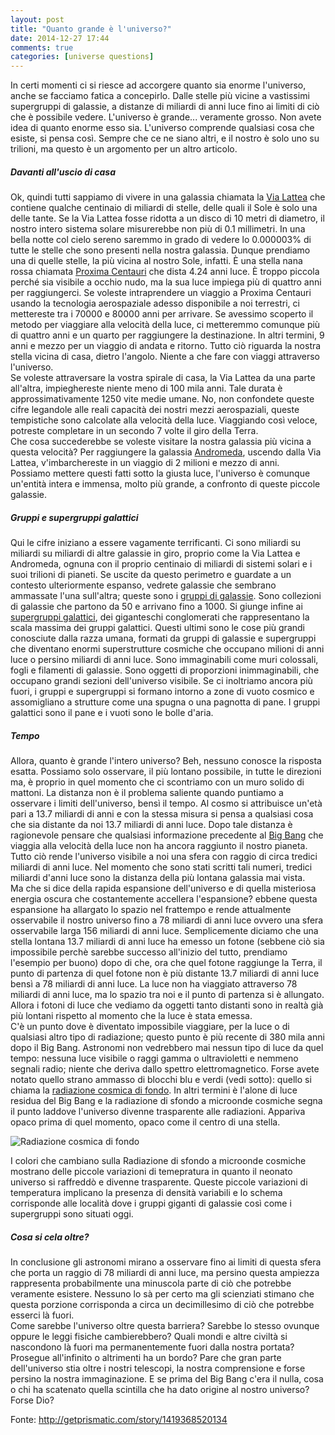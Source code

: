 ```yaml
---
layout: post
title: "Quanto grande è l'universo?"
date: 2014-12-27 17:44
comments: true
categories: [universe questions]
---
```


In certi momenti ci si riesce ad accorgere quanto sia enorme l'universo, anche
se facciamo fatica a concepirlo. Dalle stelle più vicine a vastissimi
supergruppi di galassie, a distanze di miliardi di anni luce fino ai limiti di
ciò che è possibile vedere. L'universo è grande... veramente grosso. Non avete
idea di quanto enorme esso sia. L'universo comprende qualsiasi cosa che esiste,
si pensa così. Sempre che ce ne siano altri, e il nostro è solo uno su trilioni,
ma questo è un argomento per un altro articolo.

##### Davanti all'uscio di casa

Ok, quindi tutti sappiamo di vivere in una galassia chiamata la
[Via Lattea](http://it.wikipedia.org/wiki/Via_Lattea) che contiene qualche
centinaio di miliardi di stelle, delle quali il Sole è solo una delle tante. Se
la Via Lattea fosse ridotta a un disco di 10 metri di diametro, il nostro intero
sistema solare misurerebbe non più di 0.1 millimetri. In una bella notte col
cielo sereno saremmo in grado di vedere lo 0.000003% di tutte le stelle che sono
presenti nella nostra galassia.   Dunque prendiamo una di quelle stelle, la più
vicina al nostro Sole, infatti. È una stella nana rossa chiamata
[Proxima Centauri](http://it.wikipedia.org/wiki/Proxima_Centauri) che dista 4.24
anni luce. È troppo piccola perché sia visibile a occhio nudo, ma la sua luce
impiega più di quattro anni per raggiungerci. Se voleste intraprendere un
viaggio a Proxima Centauri usando la tecnologia aerospaziale adesso disponibile
a noi terrestri, ci mettereste tra i 70000 e 80000 anni per arrivare. Se
avessimo scoperto il metodo per viaggiare alla velocità della luce, ci
metteremmo comunque più di quattro anni e un quarto per raggiungere la
destinazione. In altri termini, 9 anni e mezzo per un viaggio di andata e
ritorno. Tutto ciò riguarda la nostra stella vicina di casa, dietro l'angolo.
Niente a che fare con viaggi attraverso l'universo.  
Se voleste attraversare la vostra spirale di casa, la Via Lattea da una parte
all'altra, impieghereste niente meno di 100 mila anni. Tale durata è
approssimativamente 1250 vite medie umane. No, non confondete queste cifre
legandole alle reali capacità dei nostri mezzi aerospaziali, queste tempistiche
sono calcolate alla velocità della luce. Viaggiando così veloce, potreste
completare in un secondo 7 volte il giro della Terra.  
Che cosa succederebbe se voleste visitare la nostra galassia più vicina a questa
velocità? Per raggiungere la galassia
[Andromeda](http://it.wikipedia.org/wiki/Galassia_di_Andromeda), uscendo dalla
Via Lattea, v'imbarchereste in un viaggio di 2 milioni e mezzo di anni.  
Possiamo mettere questi fatti sotto la giusta luce, l'universo è comunque
un'entità intera e immensa, molto più grande, a  confronto di queste piccole
galassie.

##### Gruppi e supergruppi galattici

Qui le cifre iniziano a essere vagamente terrificanti. Ci sono miliardi su
miliardi su miliardi di altre galassie in giro, proprio come la Via Lattea e
Andromeda, ognuna con il proprio centinaio di miliardi di sistemi solari e i
suoi trilioni di pianeti. Se uscite da questo perimetro e guardate a un contesto
ulteriormente espanso, vedrete galassie che sembrano ammassate l'una sull'altra;
queste sono i
[gruppi di galassie](http://it.wikipedia.org/wiki/Gruppi_e_ammassi_di_galassie).
Sono collezioni di galassie che partono da 50 e arrivano fino a 1000. Si giunge
infine ai
[supergruppi galattici](http://it.wikipedia.org/wiki/Superammasso_di_galassie),
dei giganteschi conglomerati che rappresentano la scala massima dei gruppi
galattici. Questi ultimi sono le cose più grandi conosciute dalla razza umana,
formati da gruppi di galassie e supergruppi che diventano enormi superstrutture
cosmiche che occupano milioni di anni luce o persino miliardi di anni luce. Sono
immaginabili come muri colossali, fogli e filamenti di galassie. Sono oggetti di
proporzioni inimmaginabili, che occupano grandi sezioni dell'universo visibile.
Se ci inoltriamo ancora più fuori, i gruppi e supergruppi si formano intorno a
zone di vuoto cosmico e assomigliano a strutture come una spugna o una pagnotta
di pane. I gruppi galattici sono il pane e i vuoti sono le bolle d'aria.

##### Tempo

Allora, quanto è grande l'intero universo? Beh, nessuno conosce la risposta
esatta. Possiamo solo osservare, il più lontano possibile, in tutte le direzioni
ma, è proprio in quel momento che ci scontriamo con un muro solido di mattoni.
La distanza non è il problema saliente quando puntiamo a osservare i limiti
dell'universo, bensì il tempo. Al cosmo si attribuisce un'età pari a 13.7
miliardi di anni e con la stessa misura si pensa a qualsiasi cosa che sia
distante da noi 13.7 miliardi di anni luce. Dopo tale distanza è ragionevole
pensare che qualsiasi informazione precedente al
[Big Bang](http://it.wikipedia.org/wiki/Big_Bang) che viaggia alla velocità
della luce non ha ancora raggiunto il nostro pianeta. Tutto ciò rende l'universo
visibile a noi una sfera con raggio di circa tredici miliardi di anni luce. Nel
momento che sono stati scritti tali numeri, tredici miliardi d'anni luce sono la
distanza della più lontana galassia mai vista.  
Ma che si dice della rapida espansione dell'universo e di quella misteriosa
energia oscura che costantemente accellera l'espansione? ebbene questa
espansione ha allargato lo spazio nel frattempo e rende attualmente osservabile
il nostro universo fino a 78 miliardi di anni luce ovvero una sfera osservabile
larga 156 miliardi di anni luce. Semplicemente diciamo che una stella lontana
13.7 miliardi di anni luce ha emesso un fotone (sebbene ciò sia impossibile
perchè sarebbe successo all'inizio del tutto, prendiamo l'esempio per buono)
dopo di che, ora che quel fotone raggiunge la Terra, il punto di partenza di
quel fotone non è più distante 13.7 miliardi di anni luce bensì a 78 miliardi
di anni luce. La luce non ha viaggiato attraverso 78 miliardi di anni luce, ma
lo spazio tra noi e il punto di partenza si è allungato. Allora i fotoni di
luce che vediamo da oggetti tanto distanti sono in realtà già più lontani
rispetto al momento che la luce è stata emessa.  
C'è un punto dove è diventato impossibile viaggiare, per la luce o di
qualsiasi altro tipo di radiazione; questo punto è più recente di 380 mila
anni dopo il Big Bang. Astronomi non vedrebbero mai nessun tipo di luce da quel
tempo: nessuna luce visibile o raggi gamma o ultravioletti e nemmeno segnali
radio; niente che deriva dallo spettro elettromagnetico. Forse avete notato
quello strano ammasso di blocchi blu e verdi (vedi sotto): quello si chiama la
[radiazione cosmica di fondo](http://it.wikipedia.org/wiki/Radiazione_cosmica_di_fondo).
In altri termini è l'alone di luce residua del Big Bang e la radiazione di
sfondo a microonde cosmiche segna il punto laddove l'universo divenne
trasparente alle radiazioni. Appariva opaco prima di quel momento, opaco come il
centro di una stella.

![Radiazione cosmica di fondo](http://upload.wikimedia.org/wikipedia/commons/a/a5/WMAP.jpg)

I colori che cambiano sulla Radiazione di sfondo a microonde cosmiche mostrano
delle piccole variazioni di temepratura in quanto il neonato universo si
raffreddò e divenne trasparente. Queste piccole variazioni di temperatura
implicano la presenza di densità variabili e lo schema corrisponde alle
località dove i gruppi giganti di  galassie così come i supergruppi sono
situati oggi.

##### Cosa si cela oltre?

In conclusione gli astronomi mirano a osservare fino ai limiti di questa sfera
che porta un raggio di 78 miliardi di anni luce, ma persino questa ampiezza
rappresenta probabilmente una minuscola parte di ciò che potrebbe veramente
esistere. Nessuno lo sà per certo ma gli scienziati stimano che questa porzione
corrisponda a circa un decimillesimo di ciò che potrebbe esserci là fuori.  
Come sarebbe l'universo oltre questa barriera? Sarebbe lo stesso ovunque oppure
le leggi fisiche cambierebbero? Quali mondi e altre civiltà si nascondono là
fuori ma permanentemente fuori dalla nostra portata? Prosegue all'infinito o
altrimenti ha un bordo? Pare che gran parte dell'universo stia oltre i nostri
telescopi, la nostra comprensione e forse persino la nostra immaginazione. E se
prima del Big Bang c'era il nulla, cosa o chi ha scatenato quella scintilla che
ha dato origine al nostro universo? Forse Dio?

Fonte: http://getprismatic.com/story/1419368520134
